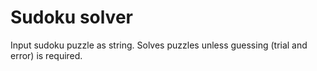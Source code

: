 # Sudoku solver
Input sudoku puzzle as string. Solves puzzles unless guessing (trial and error) is required.
